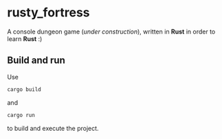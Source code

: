 # rusty_fortress

A console dungeon game (*under construction*), written in **Rust** in order to learn **Rust** :)

## Build and run

Use

``` bash
cargo build
```

and

``` bash
cargo run
```

to build and execute the project.
